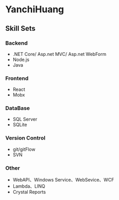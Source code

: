 # YanchiHuang

## Skill Sets

### Backend

- .NET Core/ Asp.net MVC/ Asp.net WebForm
- Node.js
- Java

### Frontend

- React
- Mobx
  
### DataBase

- SQL Server
- SQLite

### Version Control

- git/gitFlow
- SVN

### Other

- WebAPI、Windows Service、WebSevice、WCF
- Lambda、LINQ
- Crystal Reports